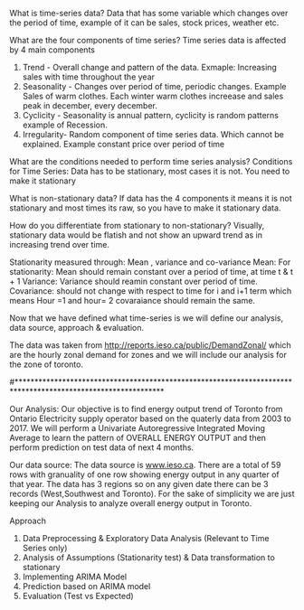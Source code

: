 What is time-series data?
Data that has some variable which changes over the period of time, example of it can be sales, stock prices, weather etc.

What are the four components of time series?
Time series data is affected by 4 main components
1) Trend - Overall change and pattern of the data. Exmaple: Increasing sales with time throughout the year
2) Seasonality - Changes over period of time, periodic changes. Example Sales of warm clothes. Each winter warm clothes increease and sales peak in december, every december.
3) Cyclicity - Seasonality is annual pattern, cyclicity is random patterns example of Recession.
4) Irregularity- Random component of time series data. Which cannot be explained. Example constant price over period of time

What are the conditions needed to perform time series analysis?
Conditions for Time Series: Data has to be stationary, most cases it is not. You need to make it stationary

What is non-stationary data?
If data has the 4 components it means it is not stationary and most times its raw, so you have to make it stationary data.

How do you differentiate from stationary to non-stationary?
Visually, stationary data would be flatish and not show an upward trend as in increasing trend over time.

Stationarity measured through: Mean , variance and co-variance 
Mean: For stationarity: Mean should remain constant over a period of time, at time t & t + 1
Variance: Variance should reamin constant over period of time.
Covariance: should not change with respect to time for i and i+1 term which means Hour =1 and hour= 2 covaraiance should remain the same.

Now that we have defined what time-series is we will define our analysis, data source, approach & evaluation.


The data was taken from http://reports.ieso.ca/public/DemandZonal/ which are the hourly zonal demand for zones and we will include our analysis for the zone of toronto.

#*************************************************************************************************************

 Our Analysis:
Our objective is to find energy output trend of Toronto from Ontario Electricity supply operator based on the quaterly data from 2003 to 2017.
We will perform a Univariate Autoregressive Integrated Moving Average to learn the pattern of OVERALL ENERGY OUTPUT and then perform prediction on test data of next 4 months.


 Our data source:
The data source is www.ieso.ca. There are a total of 59 rows with granuality of one row showing energy output in any quarter of that year. The data has 3 regions so on any given date there can be 3 records (West,Southwest and Toronto). For the sake of simplicity we are just keeping our Analysis to analyze overall energy output in Toronto.

Approach
1) Data Preprocessing & Exploratory Data Analysis (Relevant to Time Series only)
2) Analysis of Assumptions (Stationarity test) & Data transformation to stationary
3) Implementing ARIMA Model
4) Prediction based on ARIMA model 
5) Evaluation (Test vs Expected)

